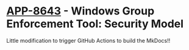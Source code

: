 # [APP-8643](https://carta.xom.com/CARTA/Application.aspx?alfa_param=0W3z2pufeI3h5Vit2ZLi5pYHjasdzAM73JRM76RbMtHMwtDtuiAiW8YxCbdXmb2ekYxVY7IYIAqlxSes9f4sKT1QlijvFj3CfMbVe8fApCGVIs61TV8ogkKXiq%2BPkRT2Mjq0ENK43E7vvb5aXhBixQ%3D%3D) - Windows Group Enforcement Tool: Security Model


Little modification to trigger GitHub Actions to build the MkDocs!!
